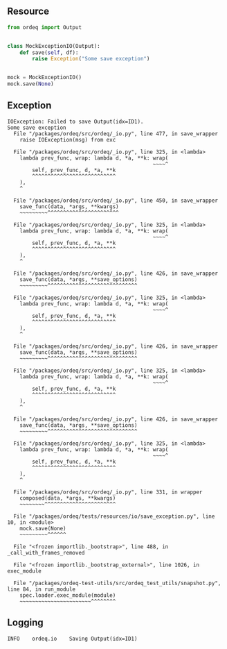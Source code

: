 ## Resource

```python
from ordeq import Output


class MockExceptionIO(Output):
    def save(self, df):
        raise Exception("Some save exception")


mock = MockExceptionIO()
mock.save(None)

```

## Exception

```text
IOException: Failed to save Output(idx=ID1).
Some save exception
  File "/packages/ordeq/src/ordeq/_io.py", line 477, in save_wrapper
    raise IOException(msg) from exc

  File "/packages/ordeq/src/ordeq/_io.py", line 325, in <lambda>
    lambda prev_func, wrap: lambda d, *a, **k: wrap(
                                               ~~~~^
        self, prev_func, d, *a, **k
        ^^^^^^^^^^^^^^^^^^^^^^^^^^^
    ),
    ^

  File "/packages/ordeq/src/ordeq/_io.py", line 450, in save_wrapper
    save_func(data, *args, **kwargs)
    ~~~~~~~~~^^^^^^^^^^^^^^^^^^^^^^^

  File "/packages/ordeq/src/ordeq/_io.py", line 325, in <lambda>
    lambda prev_func, wrap: lambda d, *a, **k: wrap(
                                               ~~~~^
        self, prev_func, d, *a, **k
        ^^^^^^^^^^^^^^^^^^^^^^^^^^^
    ),
    ^

  File "/packages/ordeq/src/ordeq/_io.py", line 426, in save_wrapper
    save_func(data, *args, **save_options)
    ~~~~~~~~~^^^^^^^^^^^^^^^^^^^^^^^^^^^^^

  File "/packages/ordeq/src/ordeq/_io.py", line 325, in <lambda>
    lambda prev_func, wrap: lambda d, *a, **k: wrap(
                                               ~~~~^
        self, prev_func, d, *a, **k
        ^^^^^^^^^^^^^^^^^^^^^^^^^^^
    ),
    ^

  File "/packages/ordeq/src/ordeq/_io.py", line 426, in save_wrapper
    save_func(data, *args, **save_options)
    ~~~~~~~~~^^^^^^^^^^^^^^^^^^^^^^^^^^^^^

  File "/packages/ordeq/src/ordeq/_io.py", line 325, in <lambda>
    lambda prev_func, wrap: lambda d, *a, **k: wrap(
                                               ~~~~^
        self, prev_func, d, *a, **k
        ^^^^^^^^^^^^^^^^^^^^^^^^^^^
    ),
    ^

  File "/packages/ordeq/src/ordeq/_io.py", line 426, in save_wrapper
    save_func(data, *args, **save_options)
    ~~~~~~~~~^^^^^^^^^^^^^^^^^^^^^^^^^^^^^

  File "/packages/ordeq/src/ordeq/_io.py", line 325, in <lambda>
    lambda prev_func, wrap: lambda d, *a, **k: wrap(
                                               ~~~~^
        self, prev_func, d, *a, **k
        ^^^^^^^^^^^^^^^^^^^^^^^^^^^
    ),
    ^

  File "/packages/ordeq/src/ordeq/_io.py", line 331, in wrapper
    composed(data, *args, **kwargs)
    ~~~~~~~~^^^^^^^^^^^^^^^^^^^^^^^

  File "/packages/ordeq/tests/resources/io/save_exception.py", line 10, in <module>
    mock.save(None)
    ~~~~~~~~~^^^^^^

  File "<frozen importlib._bootstrap>", line 488, in _call_with_frames_removed

  File "<frozen importlib._bootstrap_external>", line 1026, in exec_module

  File "/packages/ordeq-test-utils/src/ordeq_test_utils/snapshot.py", line 84, in run_module
    spec.loader.exec_module(module)
    ~~~~~~~~~~~~~~~~~~~~~~~^^^^^^^^

```

## Logging

```text
INFO	ordeq.io	Saving Output(idx=ID1)

```